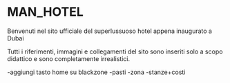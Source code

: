 # MAN_HOTEL
Benvenuti nel sito ufficiale del superlussuoso hotel appena inaugurato a Dubai

Tutti i riferimenti, immagini e collegamenti del sito sono inseriti solo a scopo didattico e sono completamente irrealistici.


-aggiungi tasto home su blackzone
-pasti
-zona
-stanze+costi
